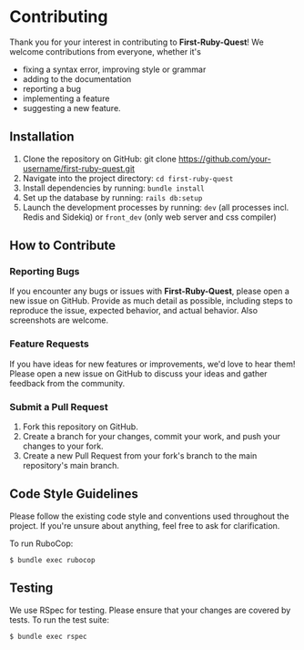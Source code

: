 # Contributing
Thank you for your interest in contributing to **First-Ruby-Quest**!
We welcome contributions from everyone, whether it's
- fixing a syntax error, improving style or grammar
- adding to the documentation
- reporting a bug
- implementing a feature
- suggesting a new feature.

## Installation

1. Clone the repository on GitHub: git clone https://github.com/your-username/first-ruby-quest.git
2. Navigate into the project directory: `cd first-ruby-quest`
3. Install dependencies by running: `bundle install`
4. Set up the database by running: `rails db:setup`
5. Launch the development processes by running: `dev` (all processes incl. Redis and Sidekiq) or `front_dev` (only web server and css compiler)

## How to Contribute

### Reporting Bugs

If you encounter any bugs or issues with **First-Ruby-Quest**, please open a new issue on GitHub. Provide as much detail as possible, including steps to reproduce the issue, expected behavior, and actual behavior. Also screenshots are welcome.

### Feature Requests
If you have ideas for new features or improvements, we'd love to hear them! Please open a new issue on GitHub to discuss your ideas and gather feedback from the community.


### Submit a Pull Request

1. Fork this repository on GitHub.
2. Create a branch for your changes, commit your work, and push your changes to your fork.
3. Create a new Pull Request from your fork's branch to the main repository's main branch.

## Code Style Guidelines
Please follow the existing code style and conventions used throughout the project. If you're unsure about anything, feel free to ask for clarification.

To run RuboCop:

    $ bundle exec rubocop

## Testing
We use RSpec for testing. Please ensure that your changes are covered by tests. To run the test suite:

    $ bundle exec rspec
